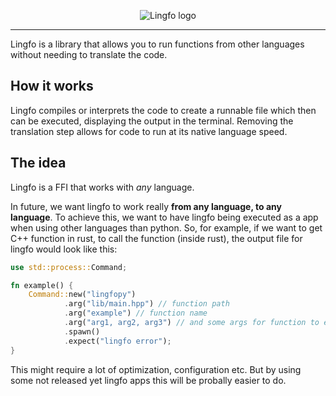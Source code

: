 <p align='center'>
    <img src="https://user-images.githubusercontent.com/47505116/215187622-ea13d72c-178d-48bb-aba4-1398abf3347d.png" alt="Lingfo logo">
</p>

---

Lingfo is a library that allows you to run functions from other languages without needing to translate the code.

## How it works

Lingfo compiles or interprets the code to create a runnable file which then can be executed, displaying the output in the terminal. Removing the translation step allows for code to run at its native language speed.

## The idea

Lingfo is a FFI that works with _any_ language.

In future, we want lingfo to work really **from any language, to any language**. To achieve this, we want to have lingfo being executed as a app when using other languages than python. So, for example, if we want to get C++ function in rust, to call the function (inside rust), the output file for lingfo would look like this:

```rust
use std::process::Command;

fn example() {
    Command::new("lingfopy")
            .arg("lib/main.hpp") // function path
            .arg("example") // function name
            .arg("arg1, arg2, arg3") // and some args for function to execute
            .spawn()
            .expect("lingfo error");
}

```

This might require a lot of optimization, configuration etc. But by using some not released yet lingfo apps this will be probally easier to do.
